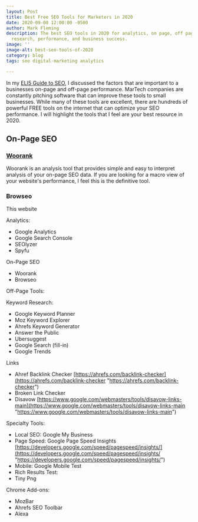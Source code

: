 ```yaml
---
layout: Post
title: Best Free SEO Tools for Marketers in 2020
date: 2020-09-08 12:00:00 -0500
author: Mark Fleming
description: The best SEO tools in 2020 for analytics, on page, off page, links, keyword
  research, performance, and business success.
image: ''
image-alt: best-seo-tools-of-2020
category: blog
tags: seo digital-marketing analytics

---
```

In my [ELI5 Guide to SEO](https://markdfleming.com/eli5-guide-search-engine-optimization-seo/ "ELI5 Guide to SEO"), I discussed the factors that are important to a businesses on-page and off-page performance. MarTech companies are constantly pitching software that can improve these tools to small businesses. While many of these tools are excellent, there are hundreds of powerful FREE tools on the internet that can optimize your SEO performance. I will highlight the tools that I feel are your best resource in 2020.

## On-Page SEO

### [Woorank](https://www.woorank.com/ "Woorank")

Woorank is an analysis tool that provides simple and easy to interpret analysis of your on-page SEO data. If you are looking for a macro view of your website's performance, I feel this is the definitive tool.

### Browseo

This website

Analytics:

* Google Analytics
* Google Search Console
* SEOlyzer
* Spyfu

On-Page SEO

* Woorank
* Browseo

Off-Page Tools:

Keyword Research:

* Google Keyword Planner
* Moz Keyword Explorer
* Ahrefs Keyword Generator
* Answer the Public
* Ubersuggest
* Google Search (fill-in)
* Google Trends

Links

* Ahref Backlink Checker [https://ahrefs.com/backlink-checker](https://ahrefs.com/backlink-checker "https://ahrefs.com/backlink-checker")
* Broken Link Checker
* Disavow [https://www.google.com/webmasters/tools/disavow-links-main](https://www.google.com/webmasters/tools/disavow-links-main "https://www.google.com/webmasters/tools/disavow-links-main")

Specialty Tools:

* Local SEO: Google My Business
* Page Speed: Google Page Speed Insights [https://developers.google.com/speed/pagespeed/insights/](https://developers.google.com/speed/pagespeed/insights/ "https://developers.google.com/speed/pagespeed/insights/")
* Mobile: Google Mobile Test
* Rich Results Test:
* Tiny Png

Chrome Add-ons:

* MozBar
* Ahrefs SEO Toolbar
* Alexa